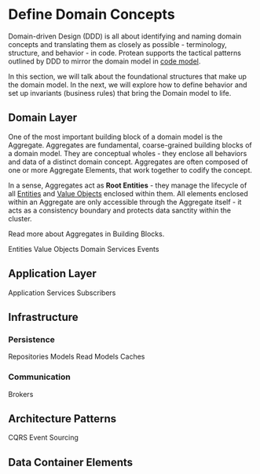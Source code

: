 # Define Domain Concepts

Domain-driven Design (DDD) is all about identifying and naming domain concepts
and translating them as closely as possible - terminology, structure, and
behavior - in code. Protean supports the tactical patterns outlined by DDD
to mirror the domain model in [code model](../../glossary.md#code-model).

In this section, we will talk about the foundational structures that make up
the domain model. In the next, we will explore how to define behavior and
set up invariants (business rules) that bring the Domain model to life.

## Domain Layer

One of the most important building block of a domain model is the Aggregate.
Aggregates are fundamental, coarse-grained building blocks of a domain model.
They are conceptual wholes - they enclose all behaviors and data of a distinct
domain concept. Aggregates are often composed of one or more Aggregate
Elements, that work together to codify the concept.
<!-- FIXME Fix link to Aggregate elements in above paragraph -->

In a sense, Aggregates act as **Root Entities** - they manage the lifecycle
of all [Entities](../../glossary.md#entity) and 
[Value Objects](../../glossary.md#value-object) enclosed within them.
All elements enclosed within an Aggregate are only accessible through the
Aggregate itself - it acts as a consistency boundary and protects data
sanctity within the cluster.

Read more about Aggregates in Building Blocks.
<!-- FIXME Fix link to Aggregate Building block page -->

Entities
Value Objects
Domain Services
Events

## Application Layer

Application Services
Subscribers

## Infrastructure

### Persistence

Repositories
Models
Read Models
Caches

### Communication

Brokers

## Architecture Patterns

CQRS
Event Sourcing

## Data Container Elements
